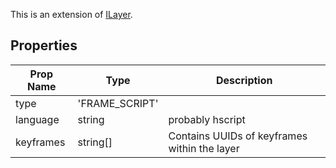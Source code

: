 This is an extension of [ILayer](/The%20Plugin%20Core/Interfaces/ILayer.md). 

## Properties

| Prop Name | Type | Description |
| --------------------- | ------ | ------------------- |
| type | 'FRAME_SCRIPT' |  |
| language | string | probably hscript |
| keyframes | string[] | Contains UUIDs of keyframes within the layer |